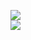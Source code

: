 [![](https://img.shields.io/badge/Made%20With-Github%20Spray-lightgrey.svg?style=for-the-badge&logo=github)](https://github.com/Annihil/github-spray#1817)  
[![](https://i.imgur.com/2DrTn0Z.gif)](https://github.com/Annihil/github-spray)